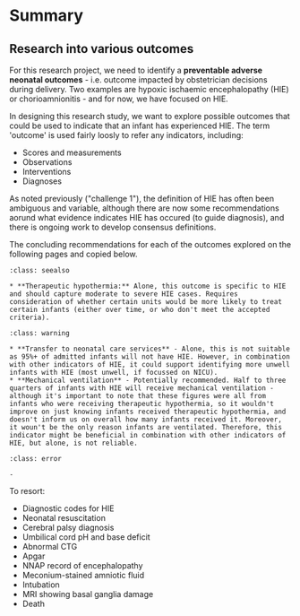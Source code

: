 # Summary

## Research into various outcomes

For this research project, we need to identify a **preventable adverse neonatal outcomes** - i.e. outcome impacted by obstetrician decisions during delivery. Two examples are hypoxic ischaemic encephalopathy (HIE) or chorioamnionitis - and for now, we have focused on HIE.

In designing this research study, we want to explore possible outcomes that could be used to indicate that an infant has experienced HIE. The term 'outcome' is used fairly loosly to refer any indicators, including:
* Scores and measurements
* Observations
* Interventions
* Diagnoses

As noted previously ("challenge 1"), the definition of HIE has often been ambiguous and variable, although there are now some recommendations aorund what evidence indicates HIE has occured (to guide diagnosis), and there is ongoing work to develop consensus definitions.


The concluding recommendations for each of the outcomes explored on the following pages and copied below.

`````{admonition} Recommended
:class: seealso

* **Therapeutic hypothermia:** Alone, this outcome is specific to HIE and should capture moderate to severe HIE cases. Requires consideration of whether certain units would be more likely to treat certain infants (either over time, or who don't meet the accepted criteria).
`````

`````{admonition} Potentially recommended
:class: warning

* **Transfer to neonatal care services** - Alone, this is not suitable as 95%+ of admitted infants will not have HIE. However, in combination with other indicators of HIE, it could support identifying more unwell infants with HIE (most unwell, if focussed on NICU).
* **Mechanical ventilation** - Potentially recommended. Half to three quarters of infants with HIE will receive mechanical ventilation - although it's important to note that these figures were all from infants who were receiving therapeutic hypothermia, so it wouldn't improve on just knowing infants received therapeutic hypothermia, and doesn't inform us on overall how many infants received it. Moreover, it woun't be the only reason infants are ventilated. Therefore, this indicator might be beneficial in combination with other indicators of HIE, but alone, is not reliable.
`````

`````{admonition} Not recommended
:class: error

-
`````

To resort:
* Diagnostic codes for HIE
* Neonatal resuscitation
* Cerebral palsy diagnosis
* Umbilical cord pH and base deficit
* Abnormal CTG
* Apgar
* NNAP record of encephalopathy
* Meconium-stained amniotic fluid
* Intubation
* MRI showing basal ganglia damage
* Death